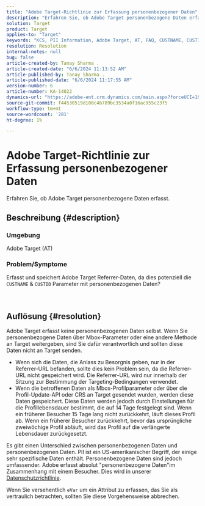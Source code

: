 ```yaml
---
title: "Adobe Target-Richtlinie zur Erfassung personenbezogener Daten"
description: "Erfahren Sie, ob Adobe Target personenbezogene Daten erfasst."
solution: Target
product: Target
applies-to: "Target"
keywords: "KCS, PII Information, Adobe Target, AT, FAQ, CUSTNAME, CUSTID, Mbox, Datenschutzrichtlinie"
resolution: Resolution
internal-notes: null
bug: false
article-created-by: Tanay Sharma .
article-created-date: "6/6/2024 11:13:52 AM"
article-published-by: Tanay Sharma .
article-published-date: "6/6/2024 11:17:55 AM"
version-number: 6
article-number: KA-14022
dynamics-url: "https://adobe-ent.crm.dynamics.com/main.aspx?forceUCI=1&pagetype=entityrecord&etn=knowledgearticle&id=fab2fcd7-f523-ef11-840b-6045bd0065b6"
source-git-commit: f44530519d108c4b789bc3534a0f16ac955c23f5
workflow-type: tm+mt
source-wordcount: '281'
ht-degree: 1%

---
```


# Adobe Target-Richtlinie zur Erfassung personenbezogener Daten


Erfahren Sie, ob Adobe Target personenbezogene Daten erfasst.

## Beschreibung {#description}


### Umgebung

Adobe Target (AT)



### Problem/Symptome

Erfasst und speichert Adobe Target Referrer-Daten, da dies potenziell die `CUSTNAME` &amp; `CUSTID` Parameter mit personenbezogenen Daten?
<br><br> <br>

## Auflösung {#resolution}




Adobe Target erfasst keine personenbezogenen Daten selbst. Wenn Sie personenbezogene Daten über Mbox-Parameter oder eine andere Methode an Target weitergeben, sind Sie dafür verantwortlich und sollten diese Daten nicht an Target senden.



- Wenn sich die Daten, die Anlass zu Besorgnis geben, nur in der Referrer-URL befanden, sollte dies kein Problem sein, da die Referrer-URL nicht gespeichert wird. Die Referrer-URL wird nur innerhalb der Sitzung zur Bestimmung der Targeting-Bedingungen verwendet.
- Wenn die betroffenen Daten als Mbox-Profilparameter oder über die Profil-Update-API oder CRS an Target gesendet wurden, werden diese Daten gespeichert. Diese Daten werden jedoch durch Einstellungen für die Profillebensdauer bestimmt, die auf 14 Tage festgelegt sind. Wenn ein früherer Besucher 15 Tage lang nicht zurückkehrt, läuft dieses Profil ab. Wenn ein früherer Besucher zurückkehrt, bevor das ursprüngliche zweiwöchige Profil abläuft, wird das Profil auf die verlängerte Lebensdauer zurückgesetzt.


Es gibt einen Unterschied zwischen personenbezogenen Daten und personenbezogenen Daten. PII ist ein US-amerikanischer Begriff, der einige sehr spezifische Daten enthält. Personenbezogene Daten sind jedoch umfassender. Adobe erfasst absolut &quot;personenbezogene Daten&quot;im Zusammenhang mit einem Besucher. Dies wird in unserer [Datenschutzrichtlinie](https://www.adobe.com/de/privacy/experience-cloud.html).



Wenn Sie versehentlich `eVar` um ein Attribut zu erfassen, das Sie als vertraulich betrachten, sollten Sie diese Vorgehensweise abbrechen.
